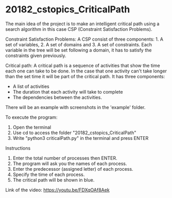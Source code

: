 # 20182_cstopics_CriticalPath

The main idea of the project is to make an intelligent critical path using a search algorithm
in this case CSP (Constraint Satisfaction Problems). 

Constraint Satisfaction Problems:
A CSP consist of three components: 1. A set of variables, 2. A set of domains and
3. A set of constraints. Each variable in the tree will be set following a domain, it
has to satisfy the constraints given previously.

Critical path:
A critical path is a sequence of activities that show the time each one can take to be 
done. In the case that one activity can't take longer than the set time it will be part of 
the critical path. It has three components: 
  * A list of activities
  * The duration that each activity will take to complete
  * The dependencies between the activities.
  
There will be an example with screenshots in the 'example' folder.

To execute the program:
1. Open the terminal
2. Use cd to access the folder "20182_cstopics_CriticalPath"
3. Write "python3 criticalPath.py" in the terminal and press ENTER

Instructions
1. Enter the total number of processes then ENTER.
2. The program will ask you the names of each process.
3. Enter the predecessor (assigned letter) of each process.
4. Specify the time of each process.
5. The critical path will be shown in blue.

Link of the video:
https://youtu.be/FDXqOAf8Aek
